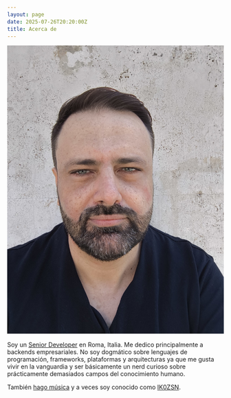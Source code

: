 ```yaml
---
layout: page
date: 2025-07-26T20:20:00Z
title: Acerca de
---
```


![Una foto de Mirko](../images/mirko.jpg)

Soy un [Senior Developer](./cv.html) en Roma, Italia. Me dedico principalmente a
backends empresariales. No soy dogmático sobre lenguajes de programación,
frameworks, plataformas y arquitecturas ya que me gusta vivir en la vanguardia y
ser básicamente un nerd curioso sobre prácticamente demasiados campos del
conocimiento humano.

También [hago música](https://open.spotify.com/artist/0jv0oWHiTvLG9PetrnX5PO) y
a veces soy conocido como [IK0ZSN](https://www.qrz.com/db/ik0zsn).
